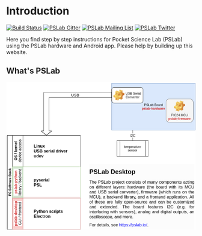 Introduction
============

[![Build Status](https://www.travis-ci.org/fossasia/pslab-documentation.svg?branch=master)](https://www.travis-ci.org/fossasia/pslab-documentation)
[![PSLab Gitter](https://badges.gitter.im/fossasia/pslab.svg)](https://gitter.im/fossasia/pslab?utm_source=badge&utm_medium=badge&utm_campaign=pr-badge)
[![PSLab Mailing List](https://img.shields.io/badge/Mailing%20List-FOSSASIA-blue.svg)](https://groups.google.com/forum/#!forum/pslab-fossasia)
[![PSLab Twitter](https://img.shields.io/twitter/follow/pslabio.svg?style=social&label=Follow&maxAge=2592000?style=flat-square)](https://twitter.com/pslabio)

Here you find step by step instructions for Pocket Science Lab (PSLab)
using the PSLab hardware and Android app. Please help by building up
this website.

What's PSLab
------------

![PSLab desktop stack](./images/pslab-stack.png)
